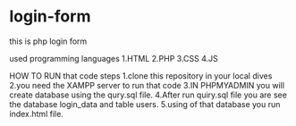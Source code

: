 # login-form
this is php login form

used programming languages 
1.HTML
2.PHP
3.CSS
4.JS

HOW TO RUN that code
steps
1.clone this repository in your local dives
2.you need the XAMPP server to run that code
3.IN PHPMYADMIN you will create database using the qury.sql file.
4.After run quiry.sql file you are see the database login_data and table users.
5.using of that database you run index.html file.
